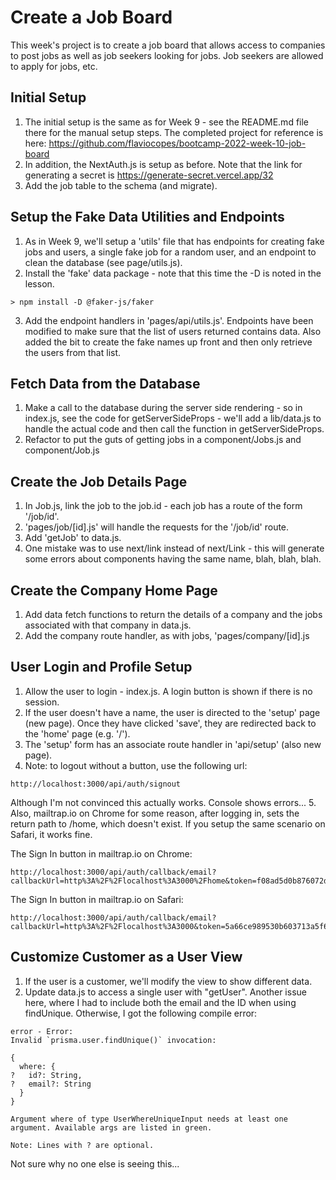 # Create a Job Board

This week's project is to create a job board that allows access to companies to post jobs as well as job seekers looking for jobs. Job seekers are allowed to apply for jobs, etc.

## Initial Setup

1. The initial setup is the same as for Week 9 - see the README.md file there for the manual setup steps. The completed project for reference is here: https://github.com/flaviocopes/bootcamp-2022-week-10-job-board
2. In addition, the NextAuth.js is setup as before. Note that the link for generating a secret is https://generate-secret.vercel.app/32
3. Add the job table to the schema (and migrate).

## Setup the Fake Data Utilities and Endpoints

1. As in Week 9, we'll setup a 'utils' file that has endpoints for creating fake jobs and users, a single fake job for a random user, and an endpoint to clean the database (see page/utils.js).
2. Install the 'fake' data package - note that this time the -D is noted in the lesson.

```
> npm install -D @faker-js/faker
```

3. Add the endpoint handlers in 'pages/api/utils.js'. Endpoints have been modified to make sure that the list of users returned contains data. Also added the bit to create the fake names up front and then only retrieve the users from that list.

## Fetch Data from the Database

1. Make a call to the database during the server side rendering - so in index.js, see the code for getServerSideProps - we'll add a lib/data.js to handle the actual code and then call the function in getServerSideProps.
2. Refactor to put the guts of getting jobs in a component/Jobs.js and component/Job.js

## Create the Job Details Page

1. In Job.js, link the job to the job.id - each job has a route of the form '/job/id'.
2. 'pages/job/[id].js' will handle the requests for the '/job/id' route.
3. Add 'getJob' to data.js.
4. One mistake was to use next/link instead of next/Link - this will generate some errors about components having the same name, blah, blah, blah.

## Create the Company Home Page

1. Add data fetch functions to return the details of a company and the jobs associated with that company in data.js.
2. Add the company route handler, as with jobs, 'pages/company/[id].js

## User Login and Profile Setup

1. Allow the user to login - index.js. A login button is shown if there is no session.
2. If the user doesn't have a name, the user is directed to the 'setup' page (new page). Once they have clicked 'save', they are redirected back to the 'home' page (e.g. '/').
3. The 'setup' form has an associate route handler in 'api/setup' (also new page).
4. Note: to logout without a button, use the following url:

```
http://localhost:3000/api/auth/signout
```

Although I'm not convinced this actually works. Console shows errors... 5. Also, mailtrap.io on Chrome for some reason, after logging in, sets the return path to /home, which doesn't exist. If you setup the same scenario on Safari, it works fine.

The Sign In button in mailtrap.io on Chrome:

```
http://localhost:3000/api/auth/callback/email?callbackUrl=http%3A%2F%2Flocalhost%3A3000%2Fhome&token=f08ad5d0b876072d95cc3bdcf511dc49b5a5656a45b65788d246582f9f404fd1&e
```

The Sign In button in mailtrap.io on Safari:

```
http://localhost:3000/api/auth/callback/email?callbackUrl=http%3A%2F%2Flocalhost%3A3000&token=5a66ce989530b603713a5f6c0d9744699501c12304f280a0a18a2e5bc465c815&email=patriciaharris%40hotmail.com
```

## Customize Customer as a User View

1. If the user is a customer, we'll modify the view to show different data.
2. Update data.js to access a single user with "getUser". Another issue here, where I had to include both the email and the ID when using findUnique. Otherwise, I got the following compile error:

```
error - Error:
Invalid `prisma.user.findUnique()` invocation:

{
  where: {
?   id?: String,
?   email?: String
  }
}

Argument where of type UserWhereUniqueInput needs at least one argument. Available args are listed in green.

Note: Lines with ? are optional.
```

Not sure why no one else is seeing this...
